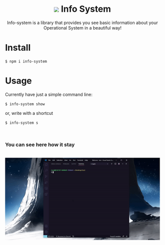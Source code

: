 <h1 align='center'><img src='https://cdn3.iconfinder.com/data/icons/bold-blue-glyphs-free-samples/32/Info_Circle_Symbol_Information_Letter-64.png' width='30' /> Info System</h1>

<p align='center'>Info-system is a library that provides you see basic information about your Operational System in a beautiful way!</p>

# Install

```node
$ npm i info-system
```

# Usage

<p>Currently have just a simple command line:</p>

```
$ info-system show
```

or, write with a shortcut

```
$ info-system s
```

<br />

### You can see here how it stay

<br />

<img src='./assets/info-system.gif' />
